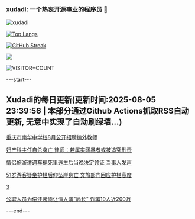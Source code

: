 ### xudadi: 一个热衷开源事业的程序员 👋

![xudadi](https://github-readme-stats-git-masterorgs-github-readme-stats-team.vercel.app/api?username=xudadi)

[![Top Langs](https://github-readme-stats.vercel.app/api/top-langs/?username=xudadi)](https://github.com/anuraghazra/github-readme-stats)

[![GitHub Streak](https://streak-stats.demolab.com?user=xudadi&locale=zh_Hans)](https://git.io/streak-stats)

![](https://raw.githubusercontent.com/xudadi/xudadi/main/assets/github-contribution-grid-snake.svg)

![VISITOR+COUNT](https://komarev.com/ghpvc/?username=xudadi&label=VISITOR+COUNT)


---start---

## Xudadi的每日更新(更新时间:2025-08-05 23:39:56 | 本部分通过Github Actions抓取RSS自动更新, 无意中实现了自动刷绿墙...)

[重庆市南华中学校8月公开招聘编外教师](https://www.gongkaoleida.com/article/2551066)

[妇产科主任自杀身亡 律师：若属实网暴者或被追究刑责](https://m.163.com/news/article/K67FCM510534P59R.html)

[情侣旅游遭遇车祸死里逃生后当晚决定领证 当事人发声](https://m.163.com/news/article/K67HRKMI051492T3.html)

[51岁游客疑坐护栏后仰坠崖身亡 文旅部门回应护栏高度](https://m.163.com/news/article/K67F5I1R05561G0D.html)

[3](https://m.163.com/touch/news/sub/domestic)

[公职人员为偿还赌债让情人演"局长" 诈骗19人近200万](https://m.163.com/news/article/K67I6FQE0530M570.html)

---end---
